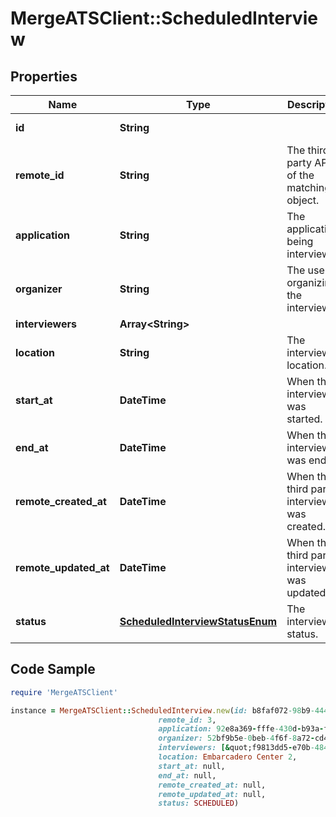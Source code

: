 # MergeATSClient::ScheduledInterview

## Properties

Name | Type | Description | Notes
------------ | ------------- | ------------- | -------------
**id** | **String** |  | [optional] [readonly] 
**remote_id** | **String** | The third-party API ID of the matching object. | [optional] 
**application** | **String** | The application being interviewed. | [optional] 
**organizer** | **String** | The user organizing the interview. | [optional] 
**interviewers** | **Array&lt;String&gt;** |  | [optional] 
**location** | **String** | The interview&#39;s location. | [optional] 
**start_at** | **DateTime** | When the interview was started. | [optional] 
**end_at** | **DateTime** | When the interview was ended. | [optional] 
**remote_created_at** | **DateTime** | When the third party&#39;s interview was created. | [optional] 
**remote_updated_at** | **DateTime** | When the third party&#39;s interview was updated. | [optional] 
**status** | [**ScheduledInterviewStatusEnum**](ScheduledInterviewStatusEnum.md) | The interview&#39;s status. | [optional] 

## Code Sample

```ruby
require 'MergeATSClient'

instance = MergeATSClient::ScheduledInterview.new(id: b8faf072-98b9-4445-8a9a-6b4950efca19,
                                 remote_id: 3,
                                 application: 92e8a369-fffe-430d-b93a-f7e8a16563f1,
                                 organizer: 52bf9b5e-0beb-4f6f-8a72-cd4dca7ca633,
                                 interviewers: [&quot;f9813dd5-e70b-484c-91d8-00acd6065b07&quot;,&quot;89a86fcf-d540-4e6b-ac3d-ce07c4ec9b3c&quot;],
                                 location: Embarcadero Center 2,
                                 start_at: null,
                                 end_at: null,
                                 remote_created_at: null,
                                 remote_updated_at: null,
                                 status: SCHEDULED)
```


